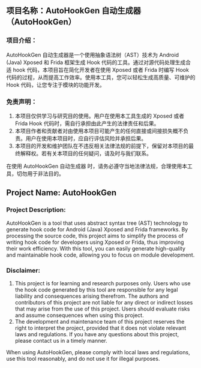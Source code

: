 ## 项目名称：AutoHookGen 自动生成器（AutoHookGen）

### 项目介绍：

AutoHookGen 自动生成器是一个使用抽象语法树（AST）技术为 Android (Java) Xposed 和 Frida 框架生成 Hook 代码的工具。通过对源代码处理生成合适 hook 代码，本项目旨在简化开发者在使用 Xposed 或者 Frida 时编写 Hook 代码的过程，从而提高工作效率。使用本工具，您可以轻松生成高质量、可维护的 Hook 代码，让您专注于模块的功能开发。

### 免责声明：

1. 本项目仅供学习与研究目的使用。用户在使用本工具生成的 Xposed 或者 Frida Hook 代码时，需自行承担由此产生的法律责任和后果。
2. 本项目作者和贡献者对由使用本项目可能产生的任何直接或间接损失概不负责。用户在使用本项目时，应自行评估风险并承担后果。
3. 本项目的开发和维护团队在不违反相关法律法规的前提下，保留对本项目的最终解释权。若有关本项目的任何疑问，请及时与我们联系。

在使用 AutoHookGen 自动生成器 时，请务必遵守当地法律法规，合理使用本工具，切勿用于非法目的。

## Project Name: AutoHookGen

### Project Description:

AutoHookGen is a tool that uses abstract syntax tree (AST) technology to generate hook code for Android (Java) Xposed and Frida frameworks. By processing the source code, this project aims to simplify the process of writing hook code for developers using Xposed or Frida, thus improving their work efficiency. With this tool, you can easily generate high-quality and maintainable hook code, allowing you to focus on module development.

### Disclaimer:

1. This project is for learning and research purposes only. Users who use the hook code generated by this tool are responsible for any legal liability and consequences arising therefrom. The authors and contributors of this project are not liable for any direct or indirect losses that may arise from the use of this project. Users should evaluate risks and assume consequences when using this project.
2. The development and maintenance team of this project reserves the right to interpret the project, provided that it does not violate relevant laws and regulations. If you have any questions about this project, please contact us in a timely manner.

When using AutoHookGen, please comply with local laws and regulations, use this tool reasonably, and do not use it for illegal purposes.

